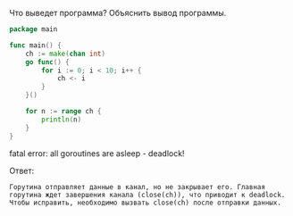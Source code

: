 Что выведет программа? Объяснить вывод программы.

```go
package main

func main() {
	ch := make(chan int)
	go func() {
		for i := 0; i < 10; i++ {
			ch <- i
		}
	}()

	for n := range ch {
		println(n)
	}
}
```
fatal error: all goroutines are asleep - deadlock!

Ответ:
```
Горутина отправляет данные в канал, но не закрывает его. Главная горутина ждет завершения канала (close(ch)), что приводит к deadlock. Чтобы исправить, необходимо вызвать close(ch) после отправки данных.

```
